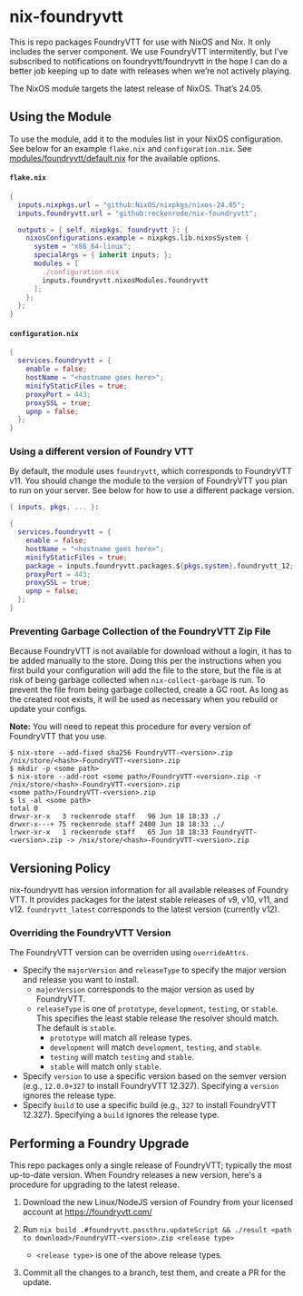 # nix-foundryvtt

This is repo packages FoundryVTT for use with NixOS and Nix. It only includes the server component.
We use FoundryVTT intermitently, but I’ve subscribed to notifications on foundryvtt/foundryvtt in
the hope I can do a better job keeping up to date with releases when we’re not actively playing.

The NixOS module targets the latest release of NixOS. That’s 24.05. 

## Using the Module

To use the module, add it to the modules list in your NixOS configuration. See below for an example `flake.nix` and
`configuration.nix`. See [modules/foundryvtt/default.nix][1] for the available options.

#### `flake.nix`
```nix
{
  inputs.nixpkgs.url = "github:NixOS/nixpkgs/nixos-24.05";
  inputs.foundryvtt.url = "github:reckenrode/nix-foundryvtt";

  outputs = { self, nixpkgs, foundryvtt }: {
    nixosConfigurations.example = nixpkgs.lib.nixosSystem {
      system = "x86_64-linux";
      specialArgs = { inherit inputs; };
      modules = [
        ./configuration.nix
	    inputs.foundryvtt.nixosModules.foundryvtt
      ];
    };
  };
}
```

#### `configuration.nix`

```nix
{
  services.foundryvtt = {
    enable = false;
    hostName = "<hostname goes here>";
    minifyStaticFiles = true;
    proxyPort = 443;
    proxySSL = true;
    upnp = false;
  };
}
```

### Using a different version of Foundry VTT

By default, the module uses `foundryvtt`, which corresponds to FoundryVTT v11. You should change the module to
the version of FoundryVTT you plan to run on your server. See below for how to use a different package version.

```nix
{ inputs, pkgs, ... }:

{
  services.foundryvtt = {
    enable = false;
    hostName = "<hostname goes here>";
    minifyStaticFiles = true;
    package = inputs.foundryvtt.packages.${pkgs.system}.foundryvtt_12; # Sets the version to the latest FoundryVTT v12.
    proxyPort = 443;
    proxySSL = true;
    upnp = false;
  };
}
```

### Preventing Garbage Collection of the FoundryVTT Zip File

Because FoundryVTT is not available for download without a login, it has to be added manually to the store. Doing this
per the instructions when you first build your configuration will add the file to the store, but the file is at risk
of being garbage collected when `nix-collect-garbage` is run. To prevent the file from being garbage collected, create a
GC root. As long as the created root exists, it will be used as necessary when you rebuild or update your configs.

**Note:** You will need to repeat this procedure for every version of FoundryVTT that you use. 

```shell
$ nix-store --add-fixed sha256 FoundryVTT-<version>.zip
/nix/store/<hash>-FoundryVTT-<version>.zip
$ mkdir -p <some path>
$ nix-store --add-root <some path>/FoundryVTT-<version>.zip -r /nix/store/<hash>-FoundryVTT-<version>.zip
<some path>/FoundryVTT-<version>.zip
$ ls -al <some path>
total 0
drwxr-xr-x   3 reckenrode staff   96 Jun 18 18:33 ./
drwxr-x---+ 75 reckenrode staff 2400 Jun 18 18:33 ../
lrwxr-xr-x   1 reckenrode staff   65 Jun 18 18:33 FoundryVTT-<version>.zip -> /nix/store/<hash>-FoundryVTT-<version>.zip
```

## Versioning Policy

nix-foundryvtt has version information for all available releases of Foundry VTT. It provides packages for the latest
stable releases of v9, v10, v11, and v12. `foundryvtt_latest` corresponds to the latest version (currently v12).

### Overriding the FoundryVTT Version

The FoundryVTT version can be overriden using `overrideAttrs`.

* Specify the `majorVersion` and `releaseType` to specify the major version and release you want to install.
  * `majorVersion` corresponds to the major version as used by FoundryVTT.
  * `releaseType` is one of `prototype`, `development`, `testing`, or `stable`. This specifies the least stable release
    the resolver should match. The default is `stable`.
    * `prototype` will match all release types.
    * `development` will match `development`, `testing`, and `stable`.
    * `testing` will match `testing` and `stable`.
    * `stable` will match only `stable`.
* Specify `version` to use a specific version based on the semver version (e.g., `12.0.0+327` to install
  FoundryVTT 12.327). Specifying a `version` ignores the release type.
* Specify `build` to use a specific build (e.g., `327` to install FoundryVTT 12.327). Specifying a `build` ignores the
  release type.

## Performing a Foundry Upgrade

This repo packages only a single release of FoundryVTT; typically the most up-to-date version.  When Foundry releases a new version, here's a procedure for upgrading to the latest release.

1. Download the new Linux/NodeJS version of Foundry from your licensed account at https://foundryvtt.com/

2. Run `nix build .#foundryvtt.passthru.updateScript && ./result <path to download>/FoundryVTT-<version>.zip <release type>`
   * `<release type>` is one of the above release types.

3. Commit all the changes to a branch, test them, and create a PR for the update.

[1]: https://github.com/reckenrode/nix-foundryvtt/blob/main/modules/foundryvtt/default.nix